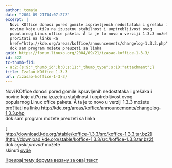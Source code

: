 ```yaml
---
author: tomaja
date: "2004-09-21T04:07:27Z"
excerpt: |
  Novi KOffice donosi pored gomile ispravljenih nedostataka i grešaka i
  novine koje uti?u na izuzetnu stabilnost i uoptrebljivost ovog
  popularnog Linux office paketa. Å ta je to novo u verziji 1.3.3 možete
  pro?itati na linku <a
  href="http://kde.org/areas/koffice/announcements/changelog-1.3.3.php">http://kde.org/areas/koffice/announcements/changelog-1.3.3.php</a>
  dok sam program možete preuzeti sa linka
guid: https://forum.linuxo.org/2004/09/21/izasao-koffice-1-3-3/
id: 522
tc-thumb-fld:
- a:2:{s:9:"_thumb_id";b:0;s:11:"_thumb_type";s:10:"attachment";}
title: Izašao KOffice 1.3.3
url: /izasao-koffice-1-3-3/
---
```

Novi KOffice donosi pored gomile ispravljenih nedostataka i grešaka i  
novine koje uti?u na izuzetnu stabilnost i uoptrebljivost ovog  
popularnog Linux office paketa. Å ta je to novo u verziji 1.3.3 možete  
pro?itati na linku <http://kde.org/areas/koffice/announcements/changelog-1.3.3.php>  
dok sam program možete preuzeti sa linka <!--break-->

[  
http://download.kde.org/stable/koffice-1.3.3/src/koffice-1.3.3.tar.bz2](http://download.kde.org/stable/koffice-1.3.3/src/koffice-1.3.3.tar.bz2)  
dok <span style="font-style: italic;">srpski prevod</span> možete  
skinuti [ovde](http://download.kde.org/stable/koffice-1.3.3/src/koffice-i18n-sr-1.3.3.tar.bz2)

[Креирај тему форума везану за овај текст](https://linuxo.org/nova-tema-na-forumu/?se_pid=522)